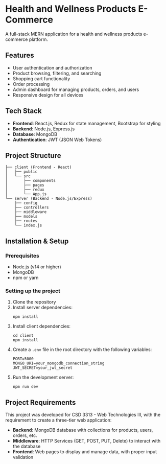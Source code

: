 # Health and Wellness Products E-Commerce

A full-stack MERN application for a health and wellness products e-commerce platform.

## Features

- User authentication and authorization
- Product browsing, filtering, and searching
- Shopping cart functionality
- Order processing
- Admin dashboard for managing products, orders, and users
- Responsive design for all devices

## Tech Stack

- **Frontend**: React.js, Redux for state management, Bootstrap for styling
- **Backend**: Node.js, Express.js
- **Database**: MongoDB
- **Authentication**: JWT (JSON Web Tokens)

## Project Structure

```
├── client (Frontend - React)
│   ├── public
│   └── src
│       ├── components
│       ├── pages
│       ├── redux
│       └── App.js
└── server (Backend - Node.js/Express)
    ├── config
    ├── controllers
    ├── middleware
    ├── models
    ├── routes
    └── index.js
```

## Installation & Setup

### Prerequisites

- Node.js (v14 or higher)
- MongoDB
- npm or yarn

### Setting up the project

1. Clone the repository
2. Install server dependencies:
   ```
   npm install
   ```
3. Install client dependencies:
   ```
   cd client
   npm install
   ```
4. Create a `.env` file in the root directory with the following variables:
   ```
   PORT=5000
   MONGO_URI=your_mongodb_connection_string
   JWT_SECRET=your_jwt_secret
   ```
5. Run the development server:
   ```
   npm run dev
   ```

## Project Requirements

This project was developed for CSD 3313 - Web Technologies III, with the requirement to create a three-tier web application:

- **Backend**: MongoDB database with collections for products, users, orders, etc.
- **Middleware**: HTTP Services (GET, POST, PUT, Delete) to interact with the database
- **Frontend**: Web pages to display and manage data, with proper input validation
